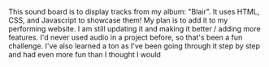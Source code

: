 This sound board is to display tracks from my album: "Blair". 
It uses HTML, CSS, and Javascript to showcase them! 
My plan is to add it to my performing website.
I am still updating it and making it better / adding more features.
I'd never used audio in a project before, so that's been a fun challenge. I've also learned a ton as I've been going through it step by step and had even more fun than I thought I would 